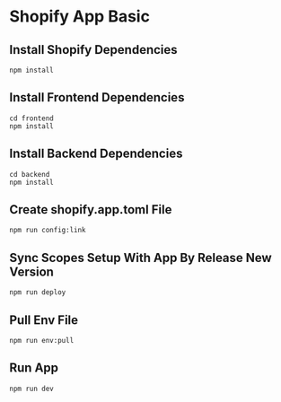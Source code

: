 # Shopify App Basic

## Install Shopify Dependencies

    npm install

## Install Frontend Dependencies

    cd frontend
    npm install

## Install Backend Dependencies

    cd backend
    npm install

## Create shopify.app.toml File

    npm run config:link

## Sync Scopes Setup With App By Release New Version

    npm run deploy

## Pull Env File

    npm run env:pull

## Run App

    npm run dev
